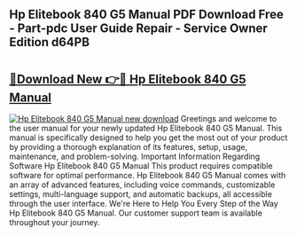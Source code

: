 ## Hp Elitebook 840 G5 Manual PDF Download Free - Part-pdc User Guide Repair - Service Owner Edition d64PB

# <h2><a href="http://bc3645.oget.top/?id=Hp+Elitebook+840+G5+Manual">🔗Download New 👉🔴 Hp Elitebook 840 G5 Manual</a></h2>

[![Hp Elitebook 840 G5 Manual new download](https://i.imgur.com/5g1atiW.png)](http://bc3645.oget.top/?id=Hp+Elitebook+840+G5+Manual)
Greetings and welcome to the user manual for your newly updated Hp Elitebook 840 G5 Manual. This manual is specifically designed to help you get the most out of your product by providing a thorough explanation of its features, setup, usage, maintenance, and problem-solving. Important Information Regarding Software Hp Elitebook 840 G5 Manual This product requires compatible software for optimal performance. Hp Elitebook 840 G5 Manual comes with an array of advanced features, including voice commands, customizable settings, multi-language support, and automatic backups, all accessible through the user interface. We're Here to Help You Every Step of the Way Hp Elitebook 840 G5 Manual. Our customer support team is available throughout your journey.
